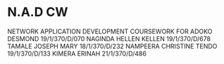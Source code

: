 # N.A.D CW
 NETWORK APPLICATION DEVELOPMENT COURSEWORK FOR 
 ADOKO DESMOND 19/1/370/D/070
 NAGINDA HELLEN KELLEN 19/1/370/D/678
 TAMALE JOSEPH MARY 18/1/370/D/232
 NAMPEERA CHRISTINE TENDO 19/1/370/D/133
 KIMERA ERINAH 21/1/370/D/486
